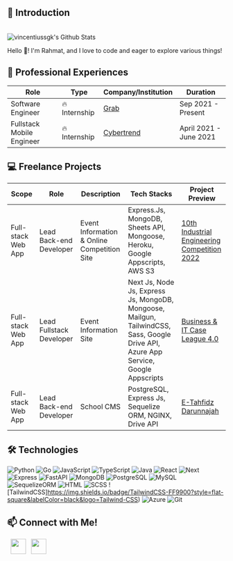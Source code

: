 ## :milky_way: Introduction

<br>

<img align="center" src="https://github-readme-stats.vercel.app/api?username=vincentiussgk&count_private=true&show_icons=true&theme=tokyonight&border_radius=15" alt="vincentiussgk's Github Stats"/> 

<br/>

Hello :wave:! I'm Rahmat, and I love to code and eager to explore various things!

## 💼 Professional Experiences
| Role | Type | Company/Institution | Duration |
| --- | --- | --- | --- |
| Software Engineer | :fire: Internship | [Grab](https://www.grab.com/) | Sep 2021 - Present |
| Fullstack Mobile Engineer | :fire: Internship | [Cybertrend](https://cybertrend-intra.com/) | April 2021 - June 2021 |

## :computer: Freelance Projects
| Scope | Role | Description | Tech Stacks | Project Preview |
| --- | --- | --- | --- | --- |
| Full-stack Web App | Lead Back-end Developer | Event Information & Online Competition Site | Express.Js, MongoDB, Sheets API, Mongoose, Heroku, Google Appscripts, AWS S3 | [10th Industrial Engineering Competition 2022](https://www.iecom.asia/) |
| Full-stack Web App | Lead Fullstack Developer | Event Information Site | Next Js, Node Js, Express Js, MongoDB, Mongoose, Mailgun, TailwindCSS, Sass, Google Drive API, Azure App Service, Google Appscripts | [Business & IT Case League 4.0](https://bistleague.com/) |
| Full-stack Web App | Lead Back-end Developer | School CMS | PostgreSQL, Express Js, Sequelize ORM, NGINX, Drive API| [E-Tahfidz Darunnajah](https://e-tahfidz.insancendekia-oki.com/) |

## 🛠 Technologies

![Python](https://img.shields.io/badge/-Python-306998?style=flat-square&labelColor=323330&logo=Python)
![Go](https://img.shields.io/badge/Go-FF9900?style=flat-square&labelColor=black&logo=Go)
![JavaScript](https://img.shields.io/badge/-JavaScript-FFD600?style=flat-square&labelColor=323330&logo=javascript)
![TypeScript](https://img.shields.io/badge/-TypeScript-007ACC?style=flat-square&labelColor=323330&logo=typescript)
![Java](https://img.shields.io/badge/-Java-E34F26?style=flat-square&labelColor=E34F26&logo=java)
![React](https://img.shields.io/badge/-React-007ACC?style=flat-square&labelColor=007ACC&logo=react)
![Next](https://img.shields.io/badge/-Next-black?style=flat-square&labelColor=black&logo=nextdotjs)
![Express](https://img.shields.io/badge/-Express-515151?style=flat-square&labelColor=black&logo=express)
![FastAPI](https://img.shields.io/badge/-FastAPI-515151?style=flat-square&labelColor=black&logo=fastapi)
![MongoDB](https://img.shields.io/badge/-MongoDB-4DB33D?style=flat-square&labelColor=3F3E42&logo=mongodb)
![PostgreSQL](https://img.shields.io/badge/-PostgreSQL-00446F?style=flat-square&labelColor=C1BEBC&logo=postgresql)
![MySQL](https://img.shields.io/badge/-MySQL-00446F?style=flat-square&labelColor=C1BEBC&logo=mysql)
![SequelizeORM](https://img.shields.io/badge/SequelizeORM-FF9900?style=flat-square&labelColor=black&logo=Sequelize)
![HTML](https://img.shields.io/badge/-HTML-e34c26?style=flat-square&labelColor=e34c26&logo=html5&logoColor=white)
![SCSS](https://img.shields.io/badge/-SCSS-C51A4A?style=flat-square&labelColor=C51A4A&logo=sass)
![TailwindCSS]https://img.shields.io/badge/TailwindCSS-FF9900?style=flat-square&labelColor=black&logo=Tailwind-CSS)
![Azure](https://img.shields.io/badge/Azure-FF9900?style=flat-square&labelColor=black&logo=microsoft-azure)
![Git](https://img.shields.io/badge/-Git-F1502F?style=flat-square&labelColor=black&logo=git)


## 📫 Connect with Me!
<p>
<!-- &nbsp; <a href="https://dionisiusdarryl.live" target="_blank" rel="noopener noreferrer"><img src="https://img.icons8.com/plasticine/100/000000/geography.png" width="50" /></a>  -->
&nbsp; <a href="https://www.linkedin.com/in/rahmatwi/" target="_blank" rel="noopener noreferrer"><img src="https://image.flaticon.com/icons/png/128/61/61109.png" width="35" /></a>
&nbsp; <a href="mailto:18219040@std.stei.itb.ac.id" target="_blank" rel="noopener noreferrer"><img src="https://icons-for-free.com/iconfiles/png/512/envelope+inbox+mail+icon-1320086062654659973.png"  width="35" /></a>

<!--

https://www.webfx.com/tools/emoji-cheat-sheet/
https://github.com/anuraghazra/github-readme-stats
-->